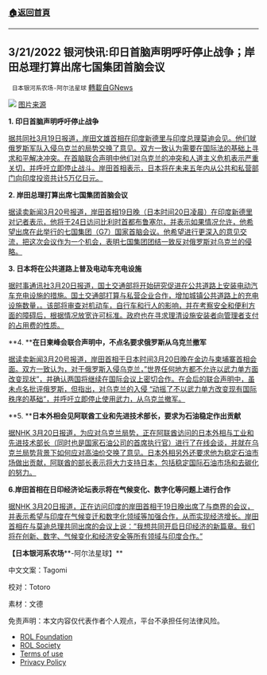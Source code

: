 ###  [:house:返回首頁](https://github.com/ourhimalayas/txt)
---


## 3/21/2022 银河快讯:印日首脑声明呼吁停止战争；岸田总理打算出席七国集团首脑会议
` 日本银河系农场-阿尔法星球` [轉載自GNews](https://gnews.org/zh-hans/2199620/)

![](https://assets.gnews.org/wp-content/uploads/2022/03/news6008579_50.jpeg)
[图片来源](https://news.tbs.co.jp/newseye/tbs_newseye6008579.html)

**1. 印日首脑声明呼吁停止战争**

[据共同社3月19日报道，岸田文雄首相在印度新德里与印度总理莫迪会见。他们就俄罗斯军队入侵乌克兰的局势交换了意见。双方一致认为需要在国际法的基础上寻求和平解决冲突。在首脑联合声明中他们对乌克兰的冲突和人道主义危机表示严重关切，并呼吁立即停止战斗。岸田首相表示，日本将在未来五年内从公共和私营部门向印度投资共计5万亿日元。](https://news.yahoo.co.jp/articles/3dd8462f4d9b31d7119e5115c8559c87606c6ed7)

**2. 岸田总理打算出席七国集团首脑会议**

[据读卖新闻3月20号报道，岸田首相19日晚（日本时间20日凌晨）在印度新德里对记者表示，他将于24日访问比利时首都布鲁塞尔，并表示如果情况允许，他希望出席在此举行的七国集团（G7）国家首脑会议。他希望进行更深入的意见交流，把这次会议作为一个机会，表明七国集团团结一致反对俄罗斯对乌克兰的侵略。](https://news.yahoo.co.jp/articles/94233547dc9c19330d2eff8fe950a301bacdcb95)

**3. 日本将在公共道路上普及电动车充电设施**

[据时事通讯社3月20日报道，国土交通部将开始研究促进在公共道路上安装电动汽车充电设施的措施。国土交通部打算与私营企业合作，增加城镇公共道路上的充电设施数量，。该部将审查对机动车，自行车和行人的影响，并在考察安全和便利方面的障碍后，根据情况放宽许可标准。政府也在寻求理清设施安装者向管理者支付的占用费的性质。](https://news.yahoo.co.jp/articles/029b0c35c91566655f65e9546dae10b6f1b704c4)

**4. ****在日柬峰会联合声明中，不点名要求俄罗斯从乌克兰撤军**

[据读卖新闻3月20号报道，岸田首相于日本时间3月20日晚在金边与柬埔寨首相会面。双方一致认为，对于俄罗斯入侵乌克兰，”世界任何地方都不允许以武力单方面改变现状”，并确认两国将继续在国际会议上密切合作。在会后的联合声明中，虽未点名批评俄罗斯，但指出，对乌克兰的入侵 “动摇了不以武力单方改变现有国际秩序的基础”，并呼吁立即停止使用武力，从乌克兰撤军。](https://news.yahoo.co.jp/articles/4f1f46492a26d3f8a39f2256236d9e26a89fe6b2)

**5. ****日本外相会见阿联酋工业和先进技术部长，要求为石油稳定作出贡献**

[据NHK 3月20日报道，为应对乌克兰局势，正在阿联酋访问的日本外相与工业和先进技术部长（同时也是国家石油公司的首席执行官）进行了在线会谈，并就在乌克兰局势背景下如何应对高油价交换了意见。日本外相另外还要求他为稳定石油市场做出贡献，阿联酋的部长表示将大力支持日本，包括稳定国际石油市场和去碳化的努力。](https://www3.nhk.or.jp/news/html/20220320/k10013543291000.html?utm_int=news-politics_contents_list-items_002)

**6.岸田首相在日印经济论坛表示将在气候变化、数字化等问题上进行合作**

[据NHK 3月20日报道，正在访问印度的岸田首相于19日晚出席了与商界的会议，并表示希望与印度在气候变迁和数字化领域等加强合作，从而实现经济增长。岸田首相在与莫迪总理共同出席的会议上说：”我想共同开启日印经济的新篇章。我们将在创新、数字、气候变化和经济安全等所有领域与印度合作。”](https://www3.nhk.or.jp/news/html/20220320/k10013542371000.html?utm_int=news-new_contents_list-items_115)

**【日本银河系农场****-阿尔法星球】**

中文文案：Tagomi

校对：Totoro

素材：文德

 

免责声明：本文内容仅代表作者个人观点，平台不承担任何法律风险。

- [ROL Foundation](https://rolfoundation.org/)
- [ROL Society](https://rolsociety.org/)
- [Terms of use](https://gnews.org/terms-of-use-3/)
- [Privacy Policy](https://gnews.org/privacy-policy/)
